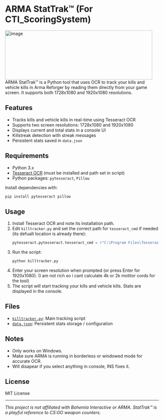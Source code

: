 # ARMA StatTrak™ (For CTI_ScoringSystem)
<img width="482" height="161" alt="image" src="https://github.com/user-attachments/assets/f1826817-8072-46aa-9aaa-ce9079478234" />
ARMA StatTrak™ is a Python tool that uses OCR to track your kills and vehicle kills in Arma Reforger by reading them directly from your game screen. It supports both 1728x1080 and 1920x1080 resolutions.


## Features

- Tracks kills and vehicle kills in real-time using Tesseract OCR
- Supports two screen resolutions: 1728x1080 and 1920x1080
- Displays current and total stats in a console UI
- Killstreak detection with streak messages
- Persistent stats saved in `data.json`

## Requirements

- Python 3.x
- [Tesseract OCR](https://github.com/tesseract-ocr/tesseract) (must be installed and path set in script)
- Python packages: `pytesseract`, `Pillow`

Install dependencies with:
```sh
pip install pytesseract pillow
```

## Usage

1. Install Tesseract OCR and note its installation path.
2. Edit `killtracker.py` and set the correct path for `tesseract_cmd` if needed (its defualt location is already there):
   ```python
   pytesseract.pytesseract.tesseract_cmd = r"C:\Program Files\Tesseract-OCR\tesseract.exe"
   ```
3. Run the script:
   ```sh
   python killtracker.py
   ```
4. Enter your screen resolution when prompted (or press Enter for 1920x1080). (I am not rich so i cant calculate 4k or 2k motitor  cords for the tool)
5. The script will start tracking your kills and vehicle kills. Stats are displayed in the console.

## Files

- [`killtracker.py`](killtracker.py): Main tracking script
- [`data.json`](data.json): Persistent stats storage /  configuration

## Notes

- Only works on Windows.
- Make sure ARMA is running in borderless or windowed mode for accurate OCR.
- Will disapear if you select anything in console, INS fixes it.

## License

MIT License

---

*This project is not affiliated with Bohemia Interactive or ARMA. StatTrak™ is a playful reference to CS:GO weapon counters.*
